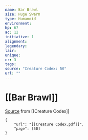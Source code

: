 ```yaml
---
name: Bar Brawl
size: Huge Swarm
type: Humanoid
environment: 
hp: 67
ac: 12
initiative: 1
alignment: 
legendary: 
lair: 
unique: 
cr: 3
tags: 
source: "Creature Codex: 50"
url: ""
---
```

# [[Bar Brawl]]

[Source](zotero://open-pdf/library/items/NTNKJRHG?page=50) from [[Creature Codex]]

```pdf
{
	"url": "[[Creature Codex.pdf]]",
	"page": [50]
}
```

